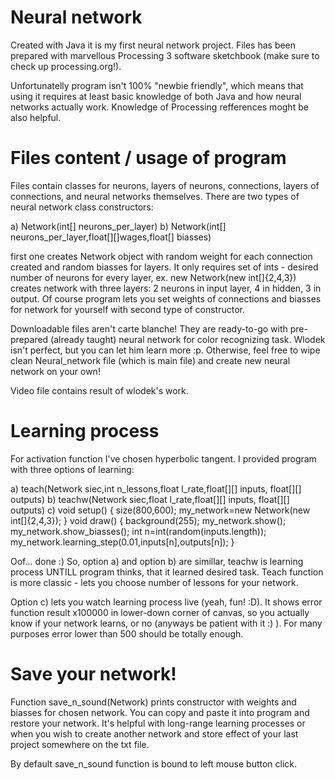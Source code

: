 # Neural network

Created with Java it is my first neural network project. Files has been prepared with marvellous Processing 3 software sketchbook (make sure to check up processing.org!).

Unfortunatelly program isn't 100% "newbie friendly", which means that using it requires at least basic knowledge of both Java and how neural networks actually work. Knowledge of Processing refferences moght be also helpful.

# Files content / usage of program

Files contain classes for neurons, layers of neurons, connections, layers of connections, and neural networks themselves. There are two types of neural network class constructors:

a) Network(int[] neurons_per_layer)
b) Network(int[] neurons_per_layer,float[][]wages,float[] biasses)

first one creates Network object with random weight for each connection created and random biasses for layers. It only requires set of ints - desired number of neurons for every layer, ex. new Network(new int[]{2,4,3}) creates network with three layers: 2 neurons in input layer, 4 in hidden, 3 in output. Of course program lets you set weights of connections and biasses for network for yourself with second type of constructor.

Downloadable files aren't carte blanche! They are ready-to-go with pre-prepared (already taught) neural network for color recognizing task. Wlodek isn't perfect, but you can let him learn more :p. Otherwise, feel free to wipe clean Neural_network file (which is main file) and create new neural network on your own!

Video file contains result of wlodek's work.

# Learning process

For activation function I've chosen hyperbolic tangent. I provided program with three options of learning:

a) teach(Network siec,int n_lessons,float l_rate,float[][] inputs, float[][] outputs)
b) teachw(Network siec,float l_rate,float[][] inputs, float[][] outputs)
c) 
void setup()
{
  size(800,600);
  my_network=new Network(new int[]{2,4,3});
}
void draw()
{
  background(255);
  my_network.show();
  my_network.show_biasses();
  int n=int(random(inputs.length));
  my_network.learning_step(0.01,inputs[n],outputs[n]);
}

Oof... done :) So, option a) and option b) are simillar, teachw is learning process UNTILL program thinks, that it learned desired task. Teach function is more classic - lets you choose number of lessons for your network.

Option c) lets you watch learning process live (yeah, fun! :D). It shows error function result x100000 in lower-down corner of canvas, so you actually know if your network learns, or no (anyways be patient with it :) ). For many purposes error lower than 500 should be totally enough.

# Save your network!

Function save_n_sound(Network) prints constructor with weights and biasses for chosen network. You can copy and paste it into program and restore your network. It's helpful with long-range learning processes or when you wish to create another network and store effect of your last project somewhere on the txt file.

By default save_n_sound function is bound to left mouse button click.
